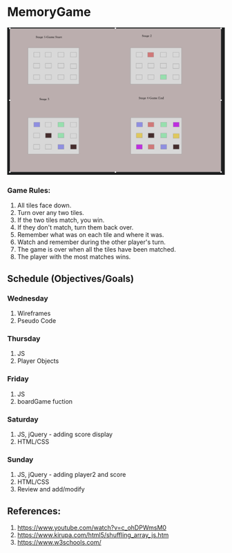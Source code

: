 # MemoryGame
![wireframe](./wireframe/memoryGameWireframe.png)

### Game Rules:

1. All tiles face down.
2. Turn over any two tiles.
3. If the two tiles match, you win.
4. If they don't match, turn them back over.
5. Remember what was on each tile and where it was.
6. Watch and remember during the other player's turn.
7. The game is over when all the tiles have been matched.
8. The player with the most matches wins.

## Schedule (Objectives/Goals)
### Wednesday

1. Wireframes
2. Pseudo Code

### Thursday

1. JS
2. Player Objects

### Friday

1. JS
2. boardGame fuction

### Saturday
1. JS, jQuery - adding score display
2. HTML/CSS
### Sunday
1. JS, jQuery - adding player2 and score 
2. HTML/CSS
3. Review and add/modify 

## References: 
1. https://www.youtube.com/watch?v=c_ohDPWmsM0
2. https://www.kirupa.com/html5/shuffling_array_js.htm
3. https://www.w3schools.com/
